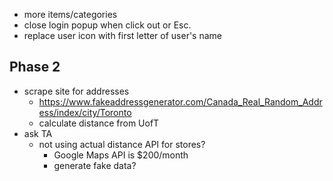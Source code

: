 - more items/categories
- close login popup when click out or Esc.
- replace user icon with first letter of user's name
 
## Phase 2
- scrape site for addresses
  - https://www.fakeaddressgenerator.com/Canada_Real_Random_Address/index/city/Toronto
  - calculate distance from UofT
- ask TA
  - not using actual distance API for stores?
    - Google Maps API is $200/month
    - generate fake data?

